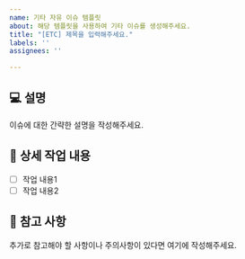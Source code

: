```yaml
---
name: 기타 자유 이슈 템플릿
about: 해당 템플릿을 사용하여 기타 이슈를 생성해주세요.
title: "[ETC] 제목을 입력해주세요."
labels: ''
assignees: ''

---
```


## 💻 설명
이슈에 대한 간략한 설명을 작성해주세요.

## 🔨 상세 작업 내용 <!-- 투두리스트 형식-->
- [ ] 작업 내용1
- [ ] 작업 내용2

## 📄 참고 사항
추가로 참고해야 할 사항이나 주의사항이 있다면 여기에 작성해주세요.
